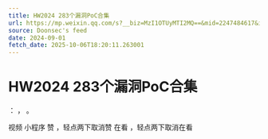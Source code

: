 ```yaml
---
title: HW2024 283个漏洞PoC合集
url: https://mp.weixin.qq.com/s?__biz=MzI1OTUyMTI2MQ==&mid=2247484617&idx=1&sn=fcfb1017057c31933e9a33d1704df00c
source: Doonsec's feed
date: 2024-09-01
fetch_date: 2025-10-06T18:20:11.263001
---
```


# HW2024 283个漏洞PoC合集

：
，
。

视频
小程序
赞
，轻点两下取消赞
在看
，轻点两下取消在看